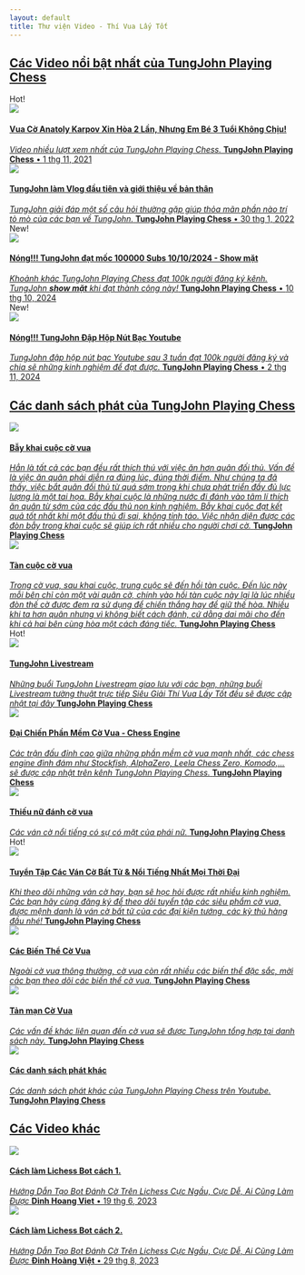 ```yaml
---
layout: default
title: Thư viện Video - Thí Vua Lấy Tốt
---
```


<div id="video">
    <h2><a href="#videos">Các Video nổi bật nhất của TungJohn Playing Chess</a></h2>
    <div class="card-list">
        <div class="card"><div class="ribbon"><span>Hot!</span></div><a href="https://youtu.be/Yxh9h7XokdQ" target="_blank">
            <img src="https://i.ytimg.com/vi/Yxh9h7XokdQ/maxresdefault.jpg" class="card_image">
            <h4 class="card_title">Vua Cờ Anatoly Karpov Xin Hòa 2 Lần, Nhưng Em Bé 3 Tuổi Không Chịu!</h4>
            <i class="card_in4">Video nhiều lượt xem nhất của TungJohn Playing Chess.</i>
            <span class="card_dav"><b class="card_author">TungJohn Playing Chess</b> • <span class="card_date">1 thg 11, 2021</span></span>
        </a></div>
        <div class="card"><a href="https://youtu.be/E7RW7r4mJts" target="_blank">
            <img src="https://i.ytimg.com/vi/E7RW7r4mJts/maxresdefault.jpg" class="card_image">
            <h4 class="card_title">TungJohn làm Vlog đầu tiên và giới thiệu về bản thân</h4>
            <i class="card_in4">TungJohn giải đáp một số câu hỏi thường gặp giúp thỏa mãn phần nào trí tò mò của các bạn về TungJohn.</i>
            <span class="card_dav"><b class="card_author">TungJohn Playing Chess</b> • <span class="card_date">30 thg 1, 2022</span></span>
        </a>
        </div>
        <div class="card"><div class="ribbon"><span>New!</span></div>
            <a href="https://youtube.com/live/9YRa49R1xNE" target="_blank">
                <img src="https://i.ytimg.com/vi/9YRa49R1xNE/maxresdefault.jpg" class="card_image">
                <h4 class="card_title">Nóng!!! TungJohn đạt mốc 100000 Subs 10/10/2024 - Show mặt</h4>
                <i class="card_in4">Khoảnh khác TungJohn Playing Chess đạt 100k người đăng ký kênh. TungJohn <b>show mặt</b> khi đạt thành công này!</i>
                <span class="card_dav"><b class="card_author">TungJohn Playing Chess</b> • <span class="card_date">10 thg 10, 2024</span></span>
            </a>
        </div>
        <div class="card"><div class="ribbon"><span>New!</span></div>
            <a href="https://youtube.com/live/9YRa49R1xNE" target="_blank">
                <img src="https://i.ytimg.com/vi/JxgUVnTkAFk/maxresdefault.jpg" class="card_image">
                <h4 class="card_title">Nóng!!! TungJohn Đập Hộp Nút Bạc Youtube</h4>
                <i class="card_in4">TungJohn đập hộp nút bạc Youtube sau 3 tuần đạt 100k người đăng ký và chia sẽ những kinh nghiệm để đạt được.</i>
                <span class="card_dav"><b class="card_author">TungJohn Playing Chess</b> • <span class="card_date">2 thg 11, 2024</span></span>
            </a>
        </div>
    </div>
</div>
<div id="playlist">
    <h2><a href="#videos">Các danh sách phát của TungJohn Playing Chess</a></h2>
    <div class="card-list">
            <div class="card">
                <a href="https://youtube.com/playlist?list=PLXU9jtlej85n-ympwgTkYvMLcn8dTgHVo" target="_blank">
                    <img src="https://i.ytimg.com/vi/3SfNh9fN6js/maxresdefault.jpg" class="card_image">
                    <h4 class="card_title">Bẫy khai cuộc cờ vua</h4>
                    <i class="card_in4">Hẳn là tất cả các bạn đều rất thích thú với việc ăn hơn quân đối thủ. Vấn đề là việc ăn quân phải diễn ra đúng lúc, đúng thời điểm. Như chúng ta đã thấy, việc bắt quân đối thủ từ quá sớm trong khi chưa phát triển đầy đủ lực lượng là một tai họa. Bẫy khai cuộc là những nước đi đánh vào tâm lí thích ăn quân từ sớm của các đấu thủ non kinh nghiệm. Bẫy khai cuộc đạt kết quả tốt nhất khi một đấu thủ đi sai, không tỉnh táo. Việc nhận diện được các đòn bẫy trong khai cuộc sẽ giúp ích rất nhiều cho người chơi cờ.</i>
                    <span class="card_dav"><b class="card_author">TungJohn Playing Chess</b></span>
                </a>
            </div>
            <div class="card">
                <a href="https://youtube.com/playlist?list=PLXU9jtlej85l2UVrXXEVei2qxe-2aBJgS" target="_blank">
                    <img src="https://i.ytimg.com/vi/3SlO-dXWx8Y/maxresdefault.jpg" class="card_image">
                    <h4 class="card_title">Tàn cuộc cờ vua</h4>
                    <i class="card_in4">Trong cờ vua, sau khai cuộc, trung cuộc sẽ đến hồi tàn cuộc. Đến lúc này mỗi bên chỉ còn một vài quân cờ, chính vào hồi tàn cuộc này lại là lúc nhiều đòn thế cờ được đem ra sử dụng để chiến thắng hay để giữ thế hòa. Nhiều khi ta hơn quân nhưng vì không biết cách đánh, cứ dằng dai mãi cho đến khi cả hai bên cùng hòa một cách đáng tiếc.</i>
                    <span class="card_dav"><b class="card_author">TungJohn Playing Chess</b></span>
                </a>
            </div>
            <div class="card"><div class="ribbon"><span>Hot!</span></div>
                <a href="https://youtube.com/playlist?list=PLXU9jtlej85k6ct17KeW_cQlRoaQcS_D_" target="_blank">
                    <img src="https://i.ytimg.com/vi/4r9adCvzrwM/hq720.jpg" class="card_image">
                    <h4 class="card_title">TungJohn Livestream</h4>
                    <i class="card_in4">Những buổi TungJohn Livestream giao lưu với các bạn, những buổi Livestream tường thuật trực tiếp Siêu Giải Thí Vua Lấy Tốt đều sẽ được cập nhật tại đây</i>
                    <span class="card_dav"><b class="card_author">TungJohn Playing Chess</b></span>
                </a>
            </div>
            <div class="card">
                <a href="https://youtube.com/playlist?list=PLXU9jtlej85kOEkHNWEYriApFAtGVrLkM" target="_blank">
                    <img src="https://i.ytimg.com/vi/_ee1R9Gr5Do/hq720.jpg" class="card_image">
                    <h4 class="card_title">Đại Chiến Phần Mềm Cờ Vua - Chess Engine</h4>
                    <i class="card_in4">Các trận đấu đỉnh cao giữa những phần mềm cờ vua mạnh nhất, các chess engine đình đám như Stockfish, AlphaZero, Leela Chess Zero, Komodo,... sẽ được cập nhật trên kênh TungJohn Playing Chess.</i>
                    <span class="card_dav"><b class="card_author">TungJohn Playing Chess</b></span>
                </a>
            </div>
            <div class="card">
                <a href="https://youtube.com/playlist?list=PLXU9jtlej85msCNuGIOKVH8eVm7fQ4g4g" target="_blank">
                    <img src="https://i.ytimg.com/vi/Tsti3RHzsaM/hq720.jpg" class="card_image">
                    <h4 class="card_title">Thiếu nữ đánh cờ vua</h4>
                    <i class="card_in4">Các ván cờ nổi tiếng có sự có mặt của phái nữ.</i>
                    <span class="card_dav"><b class="card_author">TungJohn Playing Chess</b></span>
                </a>
            </div>
            <div class="card"><div class="ribbon"><span>Hot!</span></div>
                <a href="https://youtube.com/playlist?list=PLXU9jtlej85lUL4hoCZzNn6seXwmdemFg" target="_blank">
                    <img src="https://i.ytimg.com/vi/9NBQO0KRZNY/maxresdefault.jpg" class="card_image">
                    <h4 class="card_title">Tuyển Tập Các Ván Cờ Bất Tử & Nổi Tiếng Nhất Mọi Thời Đại</h4>
                    <i class="card_in4">Khi theo dõi những ván cờ hay, bạn sẽ học hỏi được rất nhiều kinh nghiệm. Các bạn hãy cùng đăng ký để theo dõi tuyển tập các siêu phẩm cờ vua, được mệnh danh là ván cờ bất tử của các đại kiện tướng, các kỳ thủ hàng đầu nhé!</i>
                    <span class="card_dav"><b class="card_author">TungJohn Playing Chess</b></span>
                </a>
            </div>
            <div class="card">
                <a href="https://youtube.com/playlist?PLXU9jtlej85kWxCGR8mPaRPOiUD1niRJ_" target="_blank">
                    <img src="https://i.ytimg.com/vi/X6Wd0_F9bQo/maxresdefault.jpg" class="card_image">
                    <h4 class="card_title">Các Biến Thể Cờ Vua</h4>
                    <i class="card_in4">Ngoài cờ vua thông thường, cờ vua còn rất nhiều các biến thể đặc sắc, mời các bạn theo dõi các biến thể cờ vua.</i>
                    <span class="card_dav"><b class="card_author">TungJohn Playing Chess</b></span>
                </a>
            </div>
            <div class="card">
                <a href="https://youtube.com/playlist?list=PLXU9jtlej85kD4LZNGa7U3KwLJZk0UstZ" target="_blank">
                    <img src="https://i.ytimg.com/vi/PuuKoHje80E/hq720.jpg" class="card_image">
                    <h4 class="card_title">Tản mạn Cờ Vua</h4>
                    <i class="card_in4">Các vấn đề khác liên quan đến cờ vua sẽ được TungJohn tổng hợp tại danh sách này.</i>
                    <span class="card_dav"><b class="card_author">TungJohn Playing Chess</b></span>
                </a>
            </div>
            <div class="card">
                <a href="https://youtube.com/channel/UCvNW1NAWWjblgrP6JQI4MbQ/playlists" target="_blank">
                    <img src="https://i.ytimg.com/vi/X6Wd0_F9bQo/maxresdefault.jpg" class="card_image">
                    <h4 class="card_title">Các danh sách phát khác</h4>
                    <i class="card_in4">Các danh sách phát khác của TungJohn Playing Chess trên Youtube.</i>
                    <span class="card_dav"><b class="card_author">TungJohn Playing Chess</b></span>
                </a>
            </div>
    </div>
</div>
<div id="other">
    <h2><a href="#other">Các Video khác</a></h2>
        <div class="card-list">
            <div class="card">
                <a href="https://youtu.be/vvcC6smstkU" target="_blank">
                    <img src="https://i.ytimg.com/vi/vvcC6smstkU/maxresdefault.jpg" class="card_image">
                    <h4 class="card_title">Cách làm Lichess Bot cách 1.</h4>
                    <i class="card_in4">Hướng Dẫn Tạo Bot Đánh Cờ Trên Lichess Cực Ngầu, Cực Dễ, Ai Cũng Làm Được</i>
                    <span class="card_dav"><b class="card_author">Dinh Hoang Viet</b> • <span class="card_date">19 thg 6, 2023</span></span>
                </a>
            </div>
            <div class="card">
                <a href="https://youtu.be/AtfqrenOOrU" target="_blank">
                    <img src="https://i.ytimg.com/vi/vvcC6smstkU/maxresdefault.jpg" class="card_image">
                    <h4 class="card_title">Cách làm Lichess Bot cách 2.</h4>
                    <i class="card_in4">Hướng Dẫn Tạo Bot Đánh Cờ Trên Lichess Cực Ngầu, Cực Dễ, Ai Cũng Làm Được</i>
                    <span class="card_dav"><b class="card_author">Đinh Hoàng Việt</b> • <span class="card_date">29 thg 8, 2023</span></span>
                </a>
            </div>
        </div>
    </div>